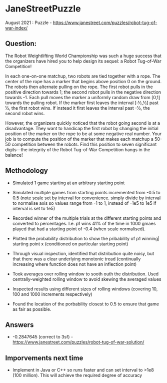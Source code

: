 # JaneStreetPuzzle

August 2021 : Puzzle - https://www.janestreet.com/puzzles/robot-tug-of-war-index/

## Question:

The Robot Weightlifting World Championship was such a huge success that the organizers have hired you to help design its sequel: a Robot Tug-of-War Competition!

In each one-on-one matchup, two robots are tied together with a rope. The center of the rope has a marker that begins above position 0 on the ground. The robots then alternate pulling on the rope. The first robot pulls in the positive direction towards 1; the second robot pulls in the negative direction towards -1. Each pull moves the marker a uniformly random draw from [0,1] towards the pulling robot. If the marker first leaves the interval [‑½,½] past ½, the first robot wins. If instead it first leaves the interval past -½, the second robot wins.

However, the organizers quickly noticed that the robot going second is at a disadvantage. They want to handicap the first robot by changing the initial position of the marker on the rope to be at some negative real number. Your job is to compute the position of the marker that makes each matchup a 50-50 competition between the robots. Find this position to seven significant digits—the integrity of the Robot Tug-of-War Competition hangs in the balance!

## Methodology

- Simulated 1 game starting at an arbitrary starting point
- Simulated multiple games from starting points incremented from -0.5 to 0.5 (note scale set by interval for convenience. simply divide by interval to normalise axis so values range from -1 to 1, instead of -1e5 to 1e5 if interval is set to 1e5)

- Recorded winner of the multiple trials at the different starting points and converted to percentages. I.e. p1 wins 41% of the time in 1000 gmaes played that had a starting point of -0.4 (when scale normalised).


- Plotted the probability distribution to show the pribability of p1 winning| starting point x (conditioned on particular starting point)
- Through visual inspection, identified that distribution quite noisy, but that there was a clear underlying monotonic tread (continually increasing where function does not have an inflection point)
- Took averages over rolling window to sooth outh the distribution. Used centrally-weighted rolling window to avoid skewing the averaged values
- Inspected results using different sizes of rolling windows (covering 10, 100 and 1000 increments respectively)

- Found the location of the porbability closest to 0.5 to ensure that game as fair as possible.

## Answers
- -0.2847645  (correct to 3sf) - https://www.janestreet.com/puzzles/robot-tug-of-war-solution/


## Imporvements next time
- Implement in Java or C++ so runs faster and can set interval to >1e8 (100 million). This will achieve the required degree of accuracy


